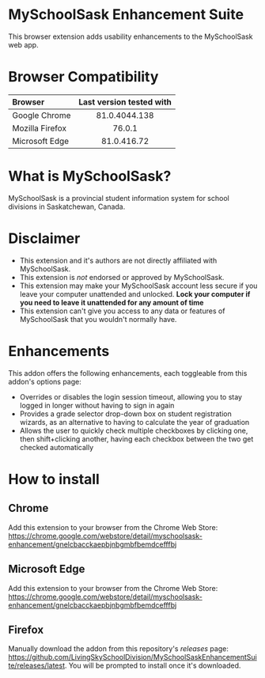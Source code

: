 # MySchoolSask Enhancement Suite
This browser extension adds usability enhancements to the MySchoolSask web app.

# Browser Compatibility
| Browser | Last version tested with |
|:--------|:------------------------:|
| Google Chrome | 81.0.4044.138 |
| Mozilla Firefox | 76.0.1 |
| Microsoft Edge | 81.0.416.72 |

# What is MySchoolSask?
MySchoolSask is a provincial student information system for school divisions in Saskatchewan, Canada.

# Disclaimer
* This extension and it's authors are not directly affiliated with MySchoolSask.
* This extension is *not* endorsed or approved by MySchoolSask.
* This extension may make your MySchoolSask account less secure if you leave your computer unattended and unlocked. **Lock your computer if you need to leave it unattended for any amount of time**
* This extension can't give you access to any data or features of MySchoolSask that you wouldn't normally have.

# Enhancements
This addon offers the following enhancements, each toggleable from this addon's options page:
* Overrides or disables the login session timeout, allowing you to stay logged in longer without having to sign in again
* Provides a grade selector drop-down box on student registration wizards, as an alternative to having to calculate the year of graduation
* Allows the user to quickly check multiple checkboxes by clicking one, then shift+clicking another, having each checkbox between the two get checked automatically

# How to install
## Chrome
Add this extension to your browser from the Chrome Web Store: https://chrome.google.com/webstore/detail/myschoolsask-enhancement/gnelcbacckaepbjnbgmbfbemdcefffbj

## Microsoft Edge
Add this extension to your browser from the Chrome Web Store: https://chrome.google.com/webstore/detail/myschoolsask-enhancement/gnelcbacckaepbjnbgmbfbemdcefffbj

## Firefox
Manually download the addon from this repository's *releases* page: https://github.com/LivingSkySchoolDivision/MySchoolSaskEnhancementSuite/releases/latest. You will be prompted to install once it's downloaded.
